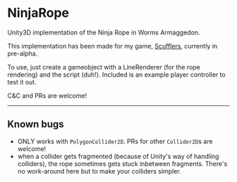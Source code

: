 # NinjaRope
Unity3D implementation of the Ninja Rope in Worms Armaggedon.

This implementation has been made for my game, [Scufflers](http://gamejolt.com/games/scufflers-pre-alpha/92083), currently in pre-alpha.

To use, just create a gameobject with a LineRenderer (for the rope rendering) and the script (duh!).
Included is an example player controller to test it out.

C&C and PRs are welcome!

- - - -

## Known bugs

* ONLY works with `PolygonCollider2D`. PRs for other `Collider2D`s are welcome!
* when a collider gets fragmented (because of Unity's way of handling colliders), the rope sometimes gets stuck inbetween fragments. There's no work-around here but to make your colliders simpler.
